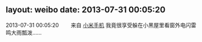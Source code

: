 layout: weibo
date: 2013-07-31 00:05:20
---
2013-07-31 00:05:20  &nbsp;&nbsp;&nbsp;&nbsp;&nbsp;&nbsp; 来自 <a href="http://app.weibo.com/t/feed/22zMnn" rel="nofollow">小米手机</a>
我竟很享受躲在小黑屋里看窗外电闪雷鸣大雨瓢泼…… ​​​
